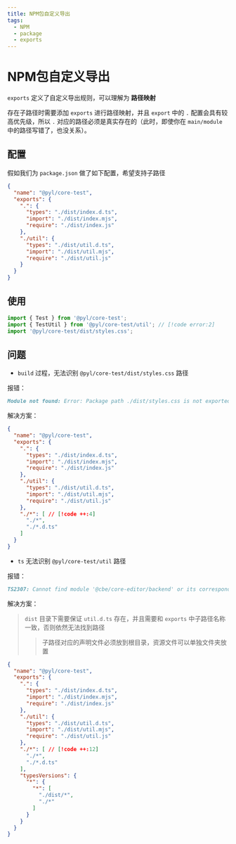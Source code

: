 ```yaml
---
title: NPM包自定义导出
tags:
  - NPM
  - package
  - exports
---
```


# NPM包自定义导出

`exports` 定义了自定义导出规则，可以理解为 **路径映射**

存在子路径时需要添加 `exports` 进行路径映射，并且 `export` 中的 `.` 配置会具有较高优先级，所以 `.` 对应的路径必须是真实存在的（此时，即使你在 `main/module` 中的路径写错了，也没关系）。


## 配置

假如我们为 `package.json` 做了如下配置，希望支持子路径

```json
{
  "name": "@pyl/core-test",
  "exports": {
    ".": {
      "types": "./dist/index.d.ts",
      "import": "./dist/index.mjs",
      "require": "./dist/index.js"
    },
    "./util": {
      "types": "./dist/util.d.ts",
      "import": "./dist/util.mjs",
      "require": "./dist/util.js"
    }
  }
}
```

## 使用

```js
import { Test } from '@pyl/core-test';
import { TestUtil } from '@pyl/core-test/util'; // [!code error:2]
import '@pyl/core-test/dist/styles.css';
```

## 问题

* `build` 过程，无法识别 `@pyl/core-test/dist/styles.css` 路径

报错：

```markdown
Module not found: Error: Package path ./dist/styles.css is not exported from package... // [!code error]
```

解决方案：

```json lines
{
  "name": "@pyl/core-test",
  "exports": {
    ".": {
      "types": "./dist/index.d.ts",
      "import": "./dist/index.mjs",
      "require": "./dist/index.js"
    },
    "./util": {
      "types": "./dist/util.d.ts",
      "import": "./dist/util.mjs",
      "require": "./dist/util.js"
    },
    "./*": [ // [!code ++:4]
      "./*",
      "./*.d.ts"
    ]
  }
}
```

* `ts` 无法识别 `@pyl/core-test/util` 路径

报错：

```markdown
TS2307: Cannot find module '@cbe/core-editor/backend' or its corresponding type declarations. // [!code error]
```

解决方案：

> `dist` 目录下需要保证 `util.d.ts` 存在，并且需要和 `exports` 中子路径名称一致，否则依然无法找到路径
> > 子路径对应的声明文件必须放到根目录，资源文件可以单独文件夹放置

```json lines
{
  "name": "@pyl/core-test",
  "exports": {
    ".": {
      "types": "./dist/index.d.ts",
      "import": "./dist/index.mjs",
      "require": "./dist/index.js"
    },
    "./util": {
      "types": "./dist/util.d.ts",
      "import": "./dist/util.mjs",
      "require": "./dist/util.js"
    },
    "./*": [ // [!code ++:12]
      "./*",
      "./*.d.ts"
    ],
    "typesVersions": {
      "*": {
        "*": [
          "./dist/*",
          "./*"
        ]
      }
    }
  }
}
```




